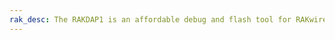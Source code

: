 ```yaml
---
rak_desc: The RAKDAP1 is an affordable debug and flash tool for RAKwireless products.
---
```


<rk-redirect to="/Product-Categories/Accessories/RAKDAP1-Flash-and-Debug-Tool/Overview/" />